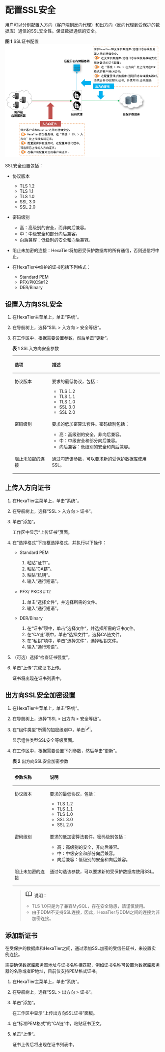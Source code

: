 # 配置SSL安全<a name="dbss_01_0089"></a>

用户可以分别配置入方向（客户端到反向代理）和出方向（反向代理到受保护的数据库）通信的SSL安全性。保证数据通信的安全。

**图 1**  SSL证书配置<a name="zh-cn_topic_0180960179_fig845533175619"></a>  
![](figures/SSL证书配置.png "SSL证书配置")

SSL安全设置包括：

-   协议版本
    -   TLS 1.2
    -   TLS 1.1
    -   TLS 1.0
    -   SSL 3.0
    -   SSL 2.0

-   密码级别
    -   高：高级别的安全，而非向后兼容。
    -   中：中级安全和部分向后兼容。
    -   向后兼容：低级别的安全和向后兼容。

-   阻止未加密的连接：HexaTier将加密受保护数据库的所有通信，否则通信将中止。
-   在HexaTier中维护的证书包括下列格式：
    -   Standard PEM
    -   PFX/PKCS\#12
    -   DER/Binary


## 设置入方向SSL安全<a name="section131019291349"></a>

1.  在HexaTier主菜单上，单击“系统“。
2.  在导航树上，选择“SSL \> 入方向 \> 安全等级“。
3.  在工作区中，根据需要设置参数，然后单击“更新“。

    **表 1**  SSL入方向安全参数

    <a name="zh-cn_topic_0180960226_t284bb296fc4b4619a2ed7e14d44cce84"></a>
    <table><thead align="left"><tr id="zh-cn_topic_0180960226_rd90f436bd525408eb6f5c80a1db4cc85"><th class="cellrowborder" valign="top" width="25.369999999999997%" id="mcps1.2.3.1.1"><p id="zh-cn_topic_0180960226_a0cc0f5c1492d4084928f1c4f0c831d1e"><a name="zh-cn_topic_0180960226_a0cc0f5c1492d4084928f1c4f0c831d1e"></a><a name="zh-cn_topic_0180960226_a0cc0f5c1492d4084928f1c4f0c831d1e"></a>选项</p>
    </th>
    <th class="cellrowborder" valign="top" width="74.63%" id="mcps1.2.3.1.2"><p id="zh-cn_topic_0180960226_aec9e02502a7d459ab546d3baa3009caa"><a name="zh-cn_topic_0180960226_aec9e02502a7d459ab546d3baa3009caa"></a><a name="zh-cn_topic_0180960226_aec9e02502a7d459ab546d3baa3009caa"></a>描述</p>
    </th>
    </tr>
    </thead>
    <tbody><tr id="zh-cn_topic_0180960226_r3064f2b26c034921b4a179da21a2ddec"><td class="cellrowborder" valign="top" width="25.369999999999997%" headers="mcps1.2.3.1.1 "><p id="zh-cn_topic_0180960226_a211dce73e288419f8f8939d5936924f1"><a name="zh-cn_topic_0180960226_a211dce73e288419f8f8939d5936924f1"></a><a name="zh-cn_topic_0180960226_a211dce73e288419f8f8939d5936924f1"></a>协议版本</p>
    </td>
    <td class="cellrowborder" valign="top" width="74.63%" headers="mcps1.2.3.1.2 "><p id="zh-cn_topic_0180960226_a4bcdbee0ee114803a60200d605d746a0"><a name="zh-cn_topic_0180960226_a4bcdbee0ee114803a60200d605d746a0"></a><a name="zh-cn_topic_0180960226_a4bcdbee0ee114803a60200d605d746a0"></a>要求的最低协议，包括：</p>
    <a name="zh-cn_topic_0180960226_u14549cdfb97f4f2db9598bebcebff36b"></a><a name="zh-cn_topic_0180960226_u14549cdfb97f4f2db9598bebcebff36b"></a><ul id="zh-cn_topic_0180960226_u14549cdfb97f4f2db9598bebcebff36b"><li>TLS 1.2</li><li>TLS 1.1</li><li>TLS 1.0</li><li>SSL 3.0</li><li>SSL 2.0</li></ul>
    </td>
    </tr>
    <tr id="zh-cn_topic_0180960226_ra9b917a38d874b4ab91301bec3e8c36d"><td class="cellrowborder" valign="top" width="25.369999999999997%" headers="mcps1.2.3.1.1 "><p id="zh-cn_topic_0180960226_a3798d9d9dd87443098be7b07047d3c81"><a name="zh-cn_topic_0180960226_a3798d9d9dd87443098be7b07047d3c81"></a><a name="zh-cn_topic_0180960226_a3798d9d9dd87443098be7b07047d3c81"></a>密码级别</p>
    </td>
    <td class="cellrowborder" valign="top" width="74.63%" headers="mcps1.2.3.1.2 "><p id="zh-cn_topic_0180960226_abb2d373cbeda4d18b9abbe5ee1f44c0d"><a name="zh-cn_topic_0180960226_abb2d373cbeda4d18b9abbe5ee1f44c0d"></a><a name="zh-cn_topic_0180960226_abb2d373cbeda4d18b9abbe5ee1f44c0d"></a>要求的低加密算法套件。密码级别包括：</p>
    <a name="zh-cn_topic_0180960226_u5a81c4217c6446feb0c4b313a577c374"></a><a name="zh-cn_topic_0180960226_u5a81c4217c6446feb0c4b313a577c374"></a><ul id="zh-cn_topic_0180960226_u5a81c4217c6446feb0c4b313a577c374"><li>高：高级别的安全，非向后兼容。</li><li>中：中级安全和部分向后兼容。</li><li>向后兼容：低级别的安全和向后兼容。</li></ul>
    </td>
    </tr>
    <tr id="zh-cn_topic_0180960226_r3e29b77ed1684684810bd02dd6ab0e61"><td class="cellrowborder" valign="top" width="25.369999999999997%" headers="mcps1.2.3.1.1 "><p id="zh-cn_topic_0180960226_a36720f3fd8684eddaaa24c8854f7b23d"><a name="zh-cn_topic_0180960226_a36720f3fd8684eddaaa24c8854f7b23d"></a><a name="zh-cn_topic_0180960226_a36720f3fd8684eddaaa24c8854f7b23d"></a>阻止未加密的连接</p>
    </td>
    <td class="cellrowborder" valign="top" width="74.63%" headers="mcps1.2.3.1.2 "><p id="zh-cn_topic_0180960226_add46f4ba01a8400c8bb949d564c8265f"><a name="zh-cn_topic_0180960226_add46f4ba01a8400c8bb949d564c8265f"></a><a name="zh-cn_topic_0180960226_add46f4ba01a8400c8bb949d564c8265f"></a>通过勾选该参数，可以要求新的受保护数据库使用SSL。</p>
    </td>
    </tr>
    </tbody>
    </table>


## 上传入方向证书<a name="section108081657248"></a>

1.  在HexaTier主菜单上，单击“系统“。
2.  在导航树上，选择“SSL \> 入方向 \> 证书“。
3.  单击“添加“。

    工作区中显示“上传证书”页面。

4.  在“选择格式”下拉框选择格式，并执行以下操作：
    -   Standard PEM
        1.  粘贴“证书”。
        2.  粘贴“CA链”。
        3.  粘贴“私钥”。
        4.  输入“通行短语”。

    -   PFX/ PKCS＃12
        1.  单击“选择文件“，并选择所需的文件。
        2.  输入“通行短语”。

    -   DER/Binary
        1.  在“证书”项中，单击“选择文件“，并选择所需的证书文件。
        2.  在“CA链”项中，单击“选择文件“，选择CA链文件。
        3.  在“私钥”项中，单击“选择文件“，选择私钥文件。
        4.  输入“通行短语”。

5.  （可选）选择“检查证书强度”。
6.  单击“上传“完成证书上传。

    证书将出现在证书列表中。


## 出方向SSL安全加密设置<a name="section1834476618"></a>

1.  在HexaTier主菜单上，单击“系统“。
2.  在导航树上，选择“SSL \> 出方向 \> 安全等级“。
3.  在“组件类型”所需的加密级别中，单击![](figures/icon-edit.png)。

    显示组件类型SSL安全等级页面。

4.  在工作区中，根据需要设置下列参数，然后单击“更新“。

    **表 2**  出方向SSL安全加密参数

    <a name="zh-cn_topic_0180960243_tf920ce01dbb34713afd73421ea407f18"></a>
    <table><thead align="left"><tr id="zh-cn_topic_0180960243_r1ddcc0d1d4314eb6ac63c33de655c59f"><th class="cellrowborder" valign="top" width="23.87%" id="mcps1.2.3.1.1"><p id="zh-cn_topic_0180960243_a2ef3a579f04a4e729c95f0976541e754"><a name="zh-cn_topic_0180960243_a2ef3a579f04a4e729c95f0976541e754"></a><a name="zh-cn_topic_0180960243_a2ef3a579f04a4e729c95f0976541e754"></a>参数名称</p>
    </th>
    <th class="cellrowborder" valign="top" width="76.13%" id="mcps1.2.3.1.2"><p id="zh-cn_topic_0180960243_a50910fb64df84ec3a2cddbae7fe8ea77"><a name="zh-cn_topic_0180960243_a50910fb64df84ec3a2cddbae7fe8ea77"></a><a name="zh-cn_topic_0180960243_a50910fb64df84ec3a2cddbae7fe8ea77"></a>说明</p>
    </th>
    </tr>
    </thead>
    <tbody><tr id="zh-cn_topic_0180960243_rcb9f36e9d3c343488d51da8e776ab6fa"><td class="cellrowborder" valign="top" width="23.87%" headers="mcps1.2.3.1.1 "><p id="zh-cn_topic_0180960243_a7c13d542632e460b818dcd7bf871db82"><a name="zh-cn_topic_0180960243_a7c13d542632e460b818dcd7bf871db82"></a><a name="zh-cn_topic_0180960243_a7c13d542632e460b818dcd7bf871db82"></a>协议版本</p>
    </td>
    <td class="cellrowborder" valign="top" width="76.13%" headers="mcps1.2.3.1.2 "><p id="zh-cn_topic_0180960243_a315110b2742a4219a5bba583251870ef"><a name="zh-cn_topic_0180960243_a315110b2742a4219a5bba583251870ef"></a><a name="zh-cn_topic_0180960243_a315110b2742a4219a5bba583251870ef"></a>要求的最低协议，包括：</p>
    <a name="zh-cn_topic_0180960243_u155a0099b1b94b72bbbd4d1d89bf2212"></a><a name="zh-cn_topic_0180960243_u155a0099b1b94b72bbbd4d1d89bf2212"></a><ul id="zh-cn_topic_0180960243_u155a0099b1b94b72bbbd4d1d89bf2212"><li>TLS 1.2</li><li>TLS 1.1</li><li>TLS 1.0</li><li>SSL 3.0</li><li>SSL 2.0</li></ul>
    </td>
    </tr>
    <tr id="zh-cn_topic_0180960243_rc05e7629da764ed4949b538519c3ccef"><td class="cellrowborder" valign="top" width="23.87%" headers="mcps1.2.3.1.1 "><p id="zh-cn_topic_0180960243_a555e172cad954413957ddecef948db32"><a name="zh-cn_topic_0180960243_a555e172cad954413957ddecef948db32"></a><a name="zh-cn_topic_0180960243_a555e172cad954413957ddecef948db32"></a>密码级别</p>
    </td>
    <td class="cellrowborder" valign="top" width="76.13%" headers="mcps1.2.3.1.2 "><p id="zh-cn_topic_0180960243_a992ab418039e4a79a638ddc46d6e2d0a"><a name="zh-cn_topic_0180960243_a992ab418039e4a79a638ddc46d6e2d0a"></a><a name="zh-cn_topic_0180960243_a992ab418039e4a79a638ddc46d6e2d0a"></a>要求的低加密算法套件。密码级别包括：</p>
    <a name="zh-cn_topic_0180960243_uc697bc29772e430d92e90e9cf016b462"></a><a name="zh-cn_topic_0180960243_uc697bc29772e430d92e90e9cf016b462"></a><ul id="zh-cn_topic_0180960243_uc697bc29772e430d92e90e9cf016b462"><li>高：高级别的安全，非向后兼容。</li><li>中：中级安全和部分向后兼容。</li><li>向后兼容：低级别的安全和向后兼容。</li></ul>
    </td>
    </tr>
    <tr id="zh-cn_topic_0180960243_r47a98d6cbc434669916f7c64a315f240"><td class="cellrowborder" valign="top" width="23.87%" headers="mcps1.2.3.1.1 "><p id="zh-cn_topic_0180960243_aa2e10623225848df898a1ff570dcf0e9"><a name="zh-cn_topic_0180960243_aa2e10623225848df898a1ff570dcf0e9"></a><a name="zh-cn_topic_0180960243_aa2e10623225848df898a1ff570dcf0e9"></a>阻止未加密的连接</p>
    </td>
    <td class="cellrowborder" valign="top" width="76.13%" headers="mcps1.2.3.1.2 "><p id="zh-cn_topic_0180960243_a2b88b83f0c8b4016ab983aea53c9f3d7"><a name="zh-cn_topic_0180960243_a2b88b83f0c8b4016ab983aea53c9f3d7"></a><a name="zh-cn_topic_0180960243_a2b88b83f0c8b4016ab983aea53c9f3d7"></a>通过勾选该参数，可以要求新的受保护数据库使用SSL。</p>
    </td>
    </tr>
    </tbody>
    </table>

    >![](public_sys-resources/icon-note.gif) **说明：**   
    >-   TLS 1.0只是为了兼容MySQL，存在安全隐患，请谨慎使用。  
    >-   由于DDM不支持SSL连接，因此，HexaTier与DDM之间的连接为非加密连接。  


## 添加新证书<a name="section517012911244"></a>

在受保护的数据库和HexaTier之间，通过添加SSL加密的受信任证书，来设置实例连接。

需要确保数据库服务器地址与证书名称相匹配，例如证书名称可设置为数据库服务器的名称或者IP地址，目前仅支持PEM格式证书。

1.  在HexaTier主菜单上，单击“系统“。
2.  在导航树上，选择“SSL \> 出方向 \> 证书“。
3.  单击“添加“。

    在工作区中显示“上传出方向SSL证书”面板。

4.  在“标准PEM格式”的“CA链”中，粘贴证书正文。
5.  单击“上传“。

    证书上传后将出现在证书列表中。


